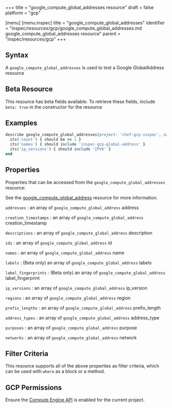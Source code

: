 +++
title = "google_compute_global_addresses resource"
draft = false
platform = "gcp"

[menu]
  [menu.inspec]
    title = "google_compute_global_addresses"
    identifier = "inspec/resources/gcp/google_compute_global_addresses.md google_compute_global_addresses resource"
    parent = "inspec/resources/gcp"
+++

## Syntax

A `google_compute_global_addresses` is used to test a Google GlobalAddress resource

## Beta Resource

This resource has beta fields available. To retrieve these fields, include `beta: true` in the constructor for the resource

## Examples

```ruby
describe google_compute_global_addresses(project: 'chef-gcp-inspec', name: 'inspec-gcp-global-address') do
  its('count') { should be >= 1 }
  its('names') { should include 'inspec-gcp-global-address' }
  its('ip_versions') { should include 'IPV6' }
end
```

## Properties

Properties that can be accessed from the `google_compute_global_addresses` resource:

See the [google_compute_global_address](/inspec/resources/google_compute_global_address/#properties) resource for more information.

`addresses`
: an array of `google_compute_global_address` address

`creation_timestamps`
: an array of `google_compute_global_address` creation_timestamp

`descriptions`
: an array of `google_compute_global_address` description

`ids`
: an array of `google_compute_global_address` id

`names`
: an array of `google_compute_global_address` name

`labels`
: (Beta only) an array of `google_compute_global_address` labels

`label_fingerprints`
: (Beta only) an array of `google_compute_global_address` label_fingerprint

`ip_versions`
: an array of `google_compute_global_address` ip_version

`regions`
: an array of `google_compute_global_address` region

`prefix_lengths`
: an array of `google_compute_global_address` prefix_length

`address_types`
: an array of `google_compute_global_address` address_type

`purposes`
: an array of `google_compute_global_address` purpose

`networks`
: an array of `google_compute_global_address` network

## Filter Criteria

This resource supports all of the above properties as filter criteria, which can be used
with `where` as a block or a method.

## GCP Permissions

Ensure the [Compute Engine API](https://console.cloud.google.com/apis/library/compute.googleapis.com/) is enabled for the current project.
